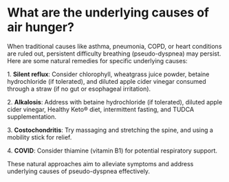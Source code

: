 # What are the underlying causes of air hunger?

When traditional causes like asthma, pneumonia, COPD, or heart conditions are ruled out, persistent difficulty breathing (pseudo-dyspnea) may persist. Here are some natural remedies for specific underlying causes:

1\. **Silent reflux**: Consider chlorophyll, wheatgrass juice powder, betaine hydrochloride (if tolerated), and diluted apple cider vinegar consumed through a straw (if no gut or esophageal irritation).

2\. **Alkalosis**: Address with betaine hydrochloride (if tolerated), diluted apple cider vinegar, Healthy Keto® diet, intermittent fasting, and TUDCA supplementation.

3\. **Costochondritis**: Try massaging and stretching the spine, and using a mobility stick for relief.

4\. **COVID**: Consider thiamine (vitamin B1) for potential respiratory support.

These natural approaches aim to alleviate symptoms and address underlying causes of pseudo-dyspnea effectively.